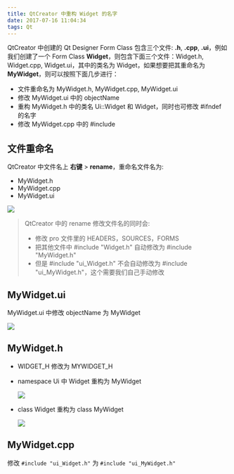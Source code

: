 ```yaml
---
title: QtCreator 中重构 Widget 的名字
date: 2017-07-16 11:04:34
tags: Qt
---
```


QtCreator 中创建的 Qt Designer Form Class 包含三个文件: **.h**, **.cpp**, **.ui**，例如我们创建了一个 Form Class **Widget**，则包含下面三个文件：Widget.h, Widget.cpp, Widget.ui，其中的类名为 Widget，如果想要把其重命名为 **MyWidget**，则可以按照下面几步进行：

* 文件重命名为 MyWidget.h, MyWidget.cpp, MyWidget.ui
* 修改 MyWidget.ui 中的 objectName
* 重构 MyWidget.h 中的类名 Ui::Widget 和 Widget，同时也可修改 #ifndef 的名字
* 修改 MyWidget.cpp 中的 #include

<!--more-->

## 文件重命名

QtCreator 中文件名上 **右键** > **rename**，重命名文件名为:

* MyWidget.h
* MyWidget.cpp
* MyWidget.ui

![](/img/qt/rename-file.png)

> QtCreator 中的 rename 修改文件名的同时会:
>
> * 修改 pro 文件里的 HEADERS，SOURCES，FORMS
> * 把其他文件中 #include "Widget.h" 自动修改为 #include "MyWidget.h"
> * 但是 #include "ui_Widget.h" 不会自动修改为 #include "ui_MyWidget.h"，这个需要我们自己手动修改

## MyWidget.ui

MyWidget.ui 中修改 objectName 为 MyWidget

![](/img/qt/rename-ui-designer.png)

## MyWidget.h

* WIDGET_H 修改为 MYWIDGET_H

* namespace Ui 中 Widget 重构为 MyWidget

  ![](/img/qt/rename-class-ui.png)

* class Widget 重构为 class MyWidget

  ![](/img/qt/rename-class.png)

## MyWidget.cpp

修改 `#include "ui_Widget.h"` 为 `#include "ui_MyWidget.h"`